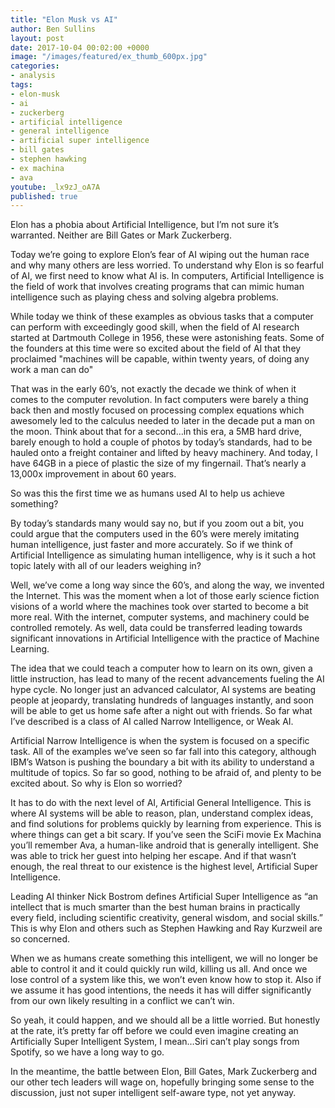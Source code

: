 ```yaml
---
title: "Elon Musk vs AI"
author: Ben Sullins
layout: post
date: 2017-10-04 00:02:00 +0000
image: "/images/featured/ex_thumb_600px.jpg"
categories:
- analysis
tags:
- elon-musk
- ai
- zuckerberg
- artificial intelligence
- general intelligence
- artificial super intelligence
- bill gates
- stephen hawking
- ex machina
- ava
youtube: _lx9zJ_oA7A
published: true
---
```

Elon has a phobia about Artificial Intelligence, but I’m not sure it’s warranted. Neither are Bill Gates or Mark Zuckerberg.

Today we’re going to explore Elon’s fear of AI wiping out the human race and why many others are less worried. To understand why Elon is so fearful of AI, we first need to know what AI is. In computers, Artificial Intelligence is the field of work that involves creating programs that can mimic human intelligence such as playing chess and solving algebra problems. 

While today we think of these examples as obvious tasks that a computer can perform with exceedingly good skill, when the field of AI research started at Dartmouth College in 1956, these were astonishing feats. Some of the founders at this time were so excited about the field of AI that they proclaimed "machines will be capable, within twenty years, of doing any work a man can do"

That was in the early 60’s, not exactly the decade we think of when it comes to the computer revolution. In fact computers were barely a thing back then and mostly focused on processing complex equations which awesomely led to the calculus needed to later in the decade put a man on the moon. Think about that for a second…in this era, a 5MB hard drive, barely enough to hold a couple of photos by today’s standards, had to be hauled onto a freight container and lifted by heavy machinery. And today, I have 64GB in a piece of plastic the size of my fingernail. That’s nearly a 13,000x improvement in about 60 years. 

So was this the first time we as humans used AI to help us achieve something? 

By today’s standards many would say no, but if you zoom out a bit, you could argue that the computers used in the 60’s were merely imitating human intelligence, just faster and more accurately.
So if we think of Artificial Intelligence as simulating human intelligence, why is it such a hot topic lately with all of our leaders weighing in?

Well, we’ve come a long way since the 60’s, and along the way, we invented the Internet. This was the moment when a lot of those early science fiction visions of a world where the machines took over started to become a bit more real. With the internet, computer systems, and machinery could be controlled remotely. As well, data could be transferred leading towards significant innovations in Artificial Intelligence with the practice of Machine Learning.

The idea that we could teach a computer how to learn on its own, given a little instruction, has lead to many of the recent advancements fueling the AI hype cycle. No longer just an advanced calculator, AI systems are beating people at jeopardy, translating hundreds of languages instantly, and soon will be able to get us home safe after a night out with friends. So far what I’ve described is a class of AI called Narrow Intelligence, or Weak AI.

Artificial Narrow Intelligence is when the system is focused on a specific task. All of the examples we’ve seen so far fall into this category, although IBM’s Watson is pushing the boundary a bit with its ability to understand a multitude of topics. So far so good, nothing to be afraid of, and plenty to be excited about. So why is Elon so worried?

It has to do with the next level of AI, Artificial General Intelligence. This is where AI systems will be able to reason, plan, understand complex ideas, and find solutions for problems quickly by learning from experience. This is where things can get a bit scary. If you’ve seen the SciFi movie Ex Machina you’ll remember Ava, a human-like android that is generally intelligent. She was able to trick her guest into helping her escape.  And if that wasn’t enough, the real threat to our existence is the highest level, Artificial Super Intelligence.

Leading AI thinker Nick Bostrom defines Artificial Super Intelligence as “an intellect that is much smarter than the best human brains in practically every field, including scientific creativity, general wisdom, and social skills.” This is why Elon and others such as Stephen Hawking and Ray Kurzweil are so concerned.

When we as humans create something this intelligent, we will no longer be able to control it and it could quickly run wild, killing us all. And once we lose control of a system like this, we won’t even know how to stop it. Also if we assume it has good intentions, the needs it has will differ significantly from our own likely resulting in a conflict we can’t win.

So yeah, it could happen, and we should all be a little worried. But honestly at the rate, it’s pretty far off before we could even imagine creating an Artificially Super Intelligent System, I mean…Siri can’t play songs from Spotify, so we have a long way to go.

In the meantime, the battle between Elon, Bill Gates, Mark Zuckerberg and our other tech leaders will wage on, hopefully bringing some sense to the discussion, just not super intelligent self-aware type, not yet anyway.
